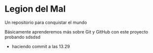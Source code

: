 # Legion del Mal
Un repositorio para conquistar el mundo

Básicamente aprenderemos más sobre Git y GitHub con este proyecto
probando
sdsdsd

* haciendo commit a las 13.29